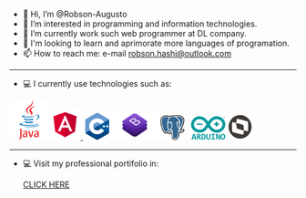 - 👋 Hi, I’m @Robson-Augusto
- 👀 I’m interested in programming and information technologies.
- 🌱 I’m currently work such web programmer at DL company.
- 💞️ I'm looking to learn and aprimorate more languages of programation.
- 📫 How to reach me: e-mail robson.hashi@outlook.com
------------------------------------------------------------
- 💻 I currently use technologies such as:

<a href="https://www.java.com/pt-BR/"><img src="java.png" width="70"></a><a href="https://angular.io/"><img src="angular.png" width="55"><td>&nbsp;</td></a>   <a href="https://docs.microsoft.com/pt-br/cpp/cpp/?view=msvc-170"><img src="c++.png" width="42"></a><a href="https://getbootstrap.com/"><img src="bootstrap.png" width="90"></a><a href="https://www.postgresql.org/"><img src="postgres.png" width="42"></a><td>&nbsp;</td><td>&nbsp;</td><td>&nbsp;</td><a href="https://www.arduino.cc/"><img src="arduino.png" width="60"></a>
<a href="https://www.totvs.com/sistema-de-gestao/totvs-backoffice-linha-protheus/"><img src="totvs.png" width="45"></a>

------------------------------------------------------------
- 💻 Visit my professional portifolio in: <p> </p>
 <a href="https://robson-augusto.github.io/portifolio/#home">CLICK HERE</a>
